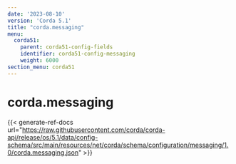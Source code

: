 ```yaml
---
date: '2023-08-10'
version: 'Corda 5.1'
title: "corda.messaging"
menu:
  corda51:
    parent: corda51-config-fields
    identifier: corda51-config-messaging
    weight: 6000
section_menu: corda51
---
```

# corda.messaging
{{< generate-ref-docs url="https://raw.githubusercontent.com/corda/corda-api/release/os/5.1/data/config-schema/src/main/resources/net/corda/schema/configuration/messaging/1.0/corda.messaging.json" >}}